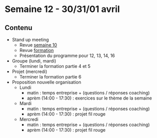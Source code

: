 # Semaine 12 - 30/31/01 avril

## Contenu

- Stand up meeting
    - Revue [semaine 10](../semaine10/README.md)
    - Revue [formation](../../formation/dubreuia-cities/README.md)
    - Présentation du programme pour 12, 13, 14, 16
- Groupe (lundi, mardi)
    - Terminer la formation partie 4 et 5
- Projet (mercredi)
    - Terminer la formation partie 6
- Proposition nouvelle organisation
    - Lundi
        - matin : temps entreprise + (questions / réponses coaching)
        - aprèm (14:00 - 17:30) : exercices sur le thème de la semaine
    - Mardi
        - matin : temps entreprise + (questions / réponses coaching)
        - aprèm (14:00 - 17:30) : projet fil rouge
    - Mercredi
        - matin : temps entreprise + (questions / réponses coaching)
        - aprèm (14:00 - 17:30) : projet fil rouge

